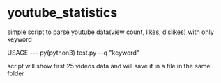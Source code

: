 # youtube_statistics


simple script to parse youtube data(view count, likes, dislikes) with only keyword

USAGE --- py(python3) test.py --q "keyword"

script will show first 25 videos data and will save it in a file in the same folder
